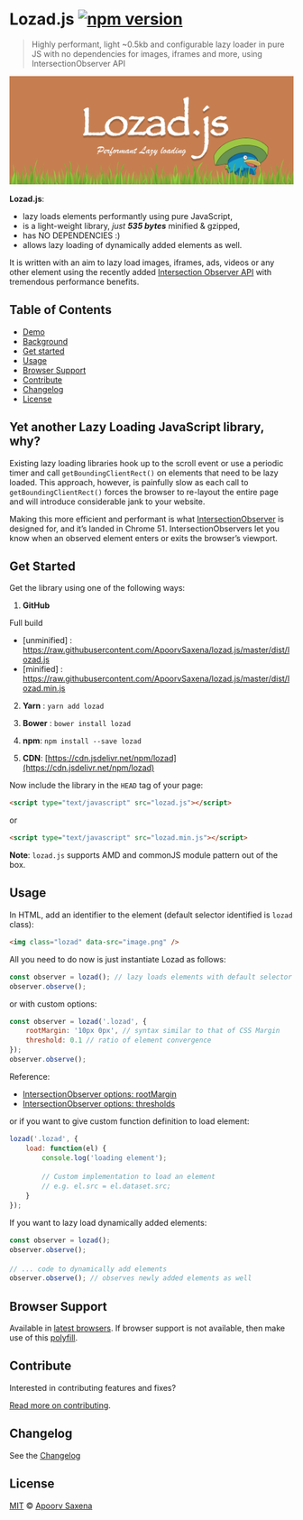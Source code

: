 # Lozad.js [![npm version](https://badge.fury.io/js/lozad.svg)](https://badge.fury.io/js/lozad)

> Highly performant, light ~0.5kb and configurable lazy loader in pure JS with no dependencies for images, iframes and more, using IntersectionObserver API

![lozad.js lazy loading javascript library](./banner/lozad-banner.png "lozad.js lazy loading javascript library")

**Lozad.js**:
- lazy loads elements performantly using pure JavaScript,
- is a light-weight library, *just **535 bytes*** minified & gzipped,
- has NO DEPENDENCIES :)
- allows lazy loading of dynamically added elements as well.

It is written with an aim to lazy load images, iframes, ads, videos or any other element using the recently added [Intersection Observer API](https://developer.mozilla.org/en-US/docs/Web/API/Intersection_Observer_API) with tremendous performance benefits.

## Table of Contents

- [Demo](https://apoorv.pro/lozad.js/demo/)
- [Background](#yet-another-lazy-loading-javascript-library-why)
- [Get started](#get-started)
- [Usage](#usage)
- [Browser Support](#browser-support)
- [Contribute](#contribute)
- [Changelog](#changelog)
- [License](#license)

## Yet another Lazy Loading JavaScript library, why?
Existing lazy loading libraries hook up to the scroll event or use a periodic timer and call `getBoundingClientRect()` on elements that need to be lazy loaded. This approach, however, is painfully slow as each call to `getBoundingClientRect()` forces the browser to re-layout the entire page and will introduce considerable jank to your website.

Making this more efficient and performant is what [IntersectionObserver](https://developers.google.com/web/updates/2016/04/intersectionobserver) is designed for, and it’s landed in Chrome 51. IntersectionObservers let you know when an observed element enters or exits the browser’s viewport.

## Get Started

Get the library using one of the following ways:

1. **GitHub**

Full build

 - [unminified] : https://raw.githubusercontent.com/ApoorvSaxena/lozad.js/master/dist/lozad.js
 - [minified] : https://raw.githubusercontent.com/ApoorvSaxena/lozad.js/master/dist/lozad.min.js

2. **Yarn** : `yarn add lozad`

3. **Bower** : `bower install lozad`

3. **npm**: `npm install --save lozad`

4. **CDN**: [https://cdn.jsdelivr.net/npm/lozad](https://cdn.jsdelivr.net/npm/lozad)

Now include the library in the ``HEAD`` tag of your page:

```html
<script type="text/javascript" src="lozad.js"></script>
```
or

```html
<script type="text/javascript" src="lozad.min.js"></script>
```

**Note**: `lozad.js` supports AMD and commonJS module pattern out of the box.

## Usage

In HTML, add an identifier to the element (default selector identified is `lozad` class):
```html
<img class="lozad" data-src="image.png" />
```

All you need to do now is just instantiate Lozad as follows:
```js
const observer = lozad(); // lazy loads elements with default selector as '.lozad'
observer.observe();
```
or with custom options:
```js
const observer = lozad('.lozad', {
    rootMargin: '10px 0px', // syntax similar to that of CSS Margin
    threshold: 0.1 // ratio of element convergence
});
observer.observe();
```
Reference:

 - [IntersectionObserver options: rootMargin](https://developer.mozilla.org/en-US/docs/Web/API/IntersectionObserver/rootMargin)
 - [IntersectionObserver options: thresholds](https://developer.mozilla.org/en-US/docs/Web/API/IntersectionObserver/thresholds)

or if you want to give custom function definition to load element:
```js
lozad('.lozad', {
    load: function(el) {
        console.log('loading element');

        // Custom implementation to load an element
        // e.g. el.src = el.dataset.src;
    }
});
```

If you want to lazy load dynamically added elements:

```js
const observer = lozad();
observer.observe();

// ... code to dynamically add elements
observer.observe(); // observes newly added elements as well
```
## Browser Support

Available in [latest browsers](http://caniuse.com/#feat=intersectionobserver). If browser support is not available, then make use of this [polyfill](https://www.npmjs.com/package/intersection-observer).

## Contribute

Interested in contributing features and fixes?

[Read more on contributing](./CONTRIBUTING.md).

## Changelog

See the [Changelog](https://github.com/ApoorvSaxena/lozad.js/wiki/Changelog)

## License

[MIT](LICENSE) © [Apoorv Saxena](https://apoorv.pro)